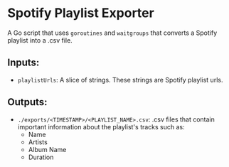 # Spotify Playlist Exporter

A Go script that uses `goroutines` and `waitgroups` that converts a Spotify playlist into a .csv file.

## Inputs:

- `playlistUrls`: A slice of strings. These strings are Spotify playlist urls.

## Outputs:

- `./exports/<TIMESTAMP>/<PLAYLIST_NAME>.csv`: .csv files that contain important information about the playlist's tracks such as:
  - Name
  - Artists
  - Album Name
  - Duration
